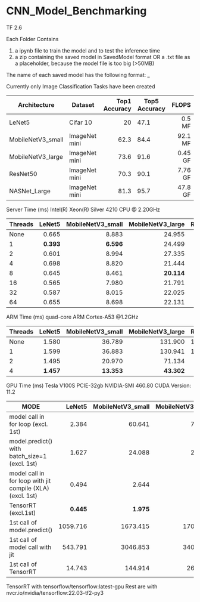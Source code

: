 # CNN_Model_Benchmarking

TF 2.6

Each Folder Contains 
1) a ipynb file to train the model and to test the inference time
2) a zip containing the saved model in SavedModel format 
   OR a .txt file as a placeholder, because the model file is too big (>50MB)


The name of each saved model has the following format:
<name>_<dataset>_<metric>_<FLOPS>
  
Currently only Image Classification Tasks have been created
  
Architecture | Dataset| Top1 Accuracy | Top5 Accuracy|  FLOPS |
--- | --- | ---: | --- | ---:| 
LeNet5 |Cifar 10| 20 | 47.1 | 0.5 MF |
MobileNetV3_small |ImageNet mini| 62.3 | 84.4 | 92.1 MF
MobileNetV3_large |ImageNet mini| 73.6 | 91.6 | 0.45 GF
ResNet50 |ImageNet mini|70.3 | 90.1 | 7.76 GF |
NASNet_Large |ImageNet mini| 81.3 | 95.7 | 47.8 GF |

Server Time (ms) Intel(R) Xeon(R) Silver 4210 CPU @ 2.20GHz

Threads |LeNet5| MobileNetV3_small | MobileNetV3_large| ResNet50 | NASNet_large |
---  | ---:    | ---:    | ---:     | ---:     |  ---:     |
None |0.665    |8.883    |24.955    |112.377   |1048.949   |
1    |**0.393**|**6.596**|24.499    |253.742   |1703.825   |
2    |0.601    |8.994    |27.335    |180.110   |1303.018   |
4    |0.698    |8.820    |21.444    |116.357   |915.699    |
8    |0.645    |8.461    |**20.114**|82.583    |708.663    |
16   |0.565    |7.980    |21.791    |69.426    |626.483    |
32   |0.587    |8.015    |22.025    |**63.731**|**614.677**|
64   |0.655    |8.698    |22.131    |71.173    |630.602    |


ARM Time (ms) quad-core ARM Cortex-A53 @1.2GHz

Threads |LeNet5| MobileNetV3_small | MobileNetV3_large| ResNet50 | NASNet_large |
---  | ---:    | ---:     | ---:      | ---:      |  ---:     |
None |1.580    |36.789    |131.900    |1456.592   |12234.435   |
1    |1.599    |36.883    |130.941    |1448.184   |12226.411   |
2    |1.495    |20.970    |71.134     |785.006    |6594.041    |
4    |**1.457**|**13.353**|**43.302** |**450.416**|**3821.893**|

<!---
GPU Time (ms) Tesla P100-PCIE-16gb

MODE |LeNet5| MobileNetV3_small | MobileNetV3_large| ResNet50 | NASNet_large |
---  | ---:    | ---:     | ---:      | ---:      |  ---:     |
Transfering inputs in one go |1.023 |14.470|20.841|23.235|94.629 |
Transfering inputs one by one|33.687|44.547|47.349|48.377|124.676|


GPU Time (ms) Tesla V100S PCIE-32gb

MODE |LeNet5| MobileNetV3_small | MobileNetV3_large| ResNet50 | NASNet_large |
---  | ---:    | ---:     | ---:      | ---:      |  ---:     |
Transfering inputs in one go | 2.975 | 36.331 | 39.778 | 39.659 |110.298
Transfering inputs one by one|64.128 | 98.906 | 100.672| 97.908 |203.269
-->

GPU Time (ms) Tesla V100S PCIE-32gb NVIDIA-SMI 460.80 CUDA Version: 11.2

MODE |LeNet5| MobileNetV3_small | MobileNetV3_large | ResNet50 | NASNet_large |
---  | ---: | ---: | ---: | ---: | ---: |
model call in for loop (excl. 1st)                       |    2.384|   60.641|   74.420|   48.178|   329.312|
model.predict() with batch_size=1 (excl. 1st)            |    1.627|   24.088|   26.278|   21.232|    98.247|
model call in for loop with jit compile (XLA) (excl. 1st)|    0.494|    2.644|    3.626|    3.840|    20.556|
TensorRT (excl.1st)                                      |**0.445**|**1.975**|**2.095**|**2.275**|**15.082**|
1st call of model.predict()                              | 1059.716| 1673.415| 1703.903| 1652.621|  1636.244|
1st call of model call with jit                          |  543.791| 3046.853| 3402.673| 2122.300| 13989.758|
1st call of TensorRT                                     |   14.743|  144.914|  262.083|  921.957|  4317.527|


TensorRT with tensorflow/tensorflow:latest-gpu
Rest are with nvcr.io/nvidia/tensorflow:22.03-tf2-py3
